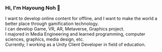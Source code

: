 ### Hi, I'm Hayoung Noh 👋  

I want to develop online content for offline, and I want to make the world a better place through gamification technology.   
I can develop Game, VR, AR, Metaverse, Graphics project.  
I majored in Media Engineering and learned programming, computer sciences, graphics, media design, etc.  
Currently, I working as a Unity Client Developer in field of education.  

<!--
**watertree34/watertree34** is a ✨ _special_ ✨ repository because its `README.md` (this file) appears on your GitHub profile.

Here are some ideas to get you started:

- 🔭 I’m currently working on ...
- 🌱 I’m currently learning ...
- 👯 I’m looking to collaborate on ...
- 🤔 I’m looking for help with ...
- 💬 Ask me about ...
- 📫 How to reach me: ...
- 😄 Pronouns: ...
- ⚡ Fun fact: ...
-->
